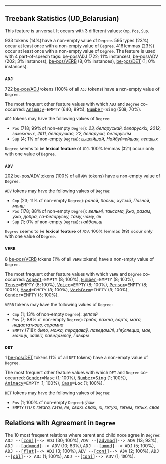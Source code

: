 

--------------------------------------------------------------------------------

## Treebank Statistics (UD_Belarusian)

This feature is universal.
It occurs with 3 different values: `Cmp`, `Pos`, `Sup`.

933 tokens (14%) have a non-empty value of `Degree`.
595 types (23%) occur at least once with a non-empty value of `Degree`.
416 lemmas (23%) occur at least once with a non-empty value of `Degree`.
The feature is used with 4 part-of-speech tags: [be-pos/ADJ]() (722; 11% instances), [be-pos/ADV]() (202; 3% instances), [be-pos/VERB]() (8; 0% instances), [be-pos/DET]() (1; 0% instances).

### `ADJ`

722 [be-pos/ADJ]() tokens (100% of all `ADJ` tokens) have a non-empty value of `Degree`.

The most frequent other feature values with which `ADJ` and `Degree` co-occurred: <tt><a href="Animacy.html">Animacy</a>=EMPTY</tt> (640; 89%), <tt><a href="Number.html">Number</a>=Sing</tt> (508; 70%).

`ADJ` tokens may have the following values of `Degree`:

* `Pos` (718; 99% of non-empty `Degree`): <em>23, беларускай, беларускіх, 2012, замежных, 2011, беларуская, 22, беларускі, беларускім</em>
* `Sup` (4; 1% of non-empty `Degree`): <em>вышэйшай, Найбуйнейшая, лепшых</em>

`Degree` seems to be **lexical feature** of `ADJ`. 100% lemmas (321) occur only with one value of `Degree`.

### `ADV`

202 [be-pos/ADV]() tokens (100% of all `ADV` tokens) have a non-empty value of `Degree`.

`ADV` tokens may have the following values of `Degree`:

* `Cmp` (23; 11% of non-empty `Degree`): <em>раней, больш, хутчэй, Пазней, менш</em>
* `Pos` (178; 88% of non-empty `Degree`): <em>вельмі, таксама, ўжо, разам, ужо, добра, па-беларуску, таму, чаму, як</em>
* `Sup` (1; 0% of non-empty `Degree`): <em>найбольш</em>

`Degree` seems to be **lexical feature** of `ADV`. 100% lemmas (88) occur only with one value of `Degree`.

### `VERB`

8 [be-pos/VERB]() tokens (1% of all `VERB` tokens) have a non-empty value of `Degree`.

The most frequent other feature values with which `VERB` and `Degree` co-occurred: <tt><a href="Aspect.html">Aspect</a>=EMPTY</tt> (8; 100%), <tt><a href="Number.html">Number</a>=EMPTY</tt> (8; 100%), <tt><a href="Tense.html">Tense</a>=EMPTY</tt> (8; 100%), <tt><a href="Voice.html">Voice</a>=EMPTY</tt> (8; 100%), <tt><a href="Person.html">Person</a>=EMPTY</tt> (8; 100%), <tt><a href="Mood.html">Mood</a>=EMPTY</tt> (8; 100%), <tt><a href="VerbForm.html">VerbForm</a>=EMPTY</tt> (8; 100%), <tt><a href="Gender.html">Gender</a>=EMPTY</tt> (8; 100%).

`VERB` tokens may have the following values of `Degree`:

* `Cmp` (1; 13% of non-empty `Degree`): <em>цяплей</em>
* `Pos` (7; 88% of non-empty `Degree`): <em>трэба, важна, варта, мага, недастаткова, сорамна</em>
* `EMPTY` (718): <em>было, можа, перадаваў, паведамілі, з'яўляецца, мае, маюць, заявіў, паведамляў, Гавары</em>

### `DET`

1 [be-pos/DET]() tokens (1% of all `DET` tokens) have a non-empty value of `Degree`.

The most frequent other feature values with which `DET` and `Degree` co-occurred: <tt><a href="Gender.html">Gender</a>=Masc</tt> (1; 100%), <tt><a href="Number.html">Number</a>=Sing</tt> (1; 100%), <tt><a href="Animacy.html">Animacy</a>=EMPTY</tt> (1; 100%), <tt><a href="Case.html">Case</a>=Loc</tt> (1; 100%).

`DET` tokens may have the following values of `Degree`:

* `Pos` (1; 100% of non-empty `Degree`): <em>ўсім</em>
* `EMPTY` (117): <em>гэтага, гэты, яе, сваю, сваіх, іх, гэтую, гэтым, гэтых, свае</em>

## Relations with Agreement in `Degree`

The 10 most frequent relations where parent and child node agree in `Degree`:
<tt>ADJ --[<a href="../dep/conj.html">conj</a>]--> ADJ</tt> (30; 100%),
<tt>ADV --[<a href="../dep/advmod.html">advmod</a>]--> ADV</tt> (13; 93%),
<tt>ADJ --[<a href="../dep/advmod.html">advmod</a>]--> ADV</tt> (10; 83%),
<tt>ADJ --[<a href="../dep/amod.html">amod</a>]--> ADJ</tt> (5; 100%),
<tt>ADJ --[<a href="../dep/flat.html">flat</a>]--> ADJ</tt> (3; 100%),
<tt>ADV --[<a href="../dep/conj.html">conj</a>]--> ADV</tt> (2; 100%),
<tt>ADJ --[<a href="../dep/obl.html">obl</a>]--> ADJ</tt> (1; 100%),
<tt>ADJ --[<a href="../dep/conj.html">conj</a>]--> ADV</tt> (1; 100%).

